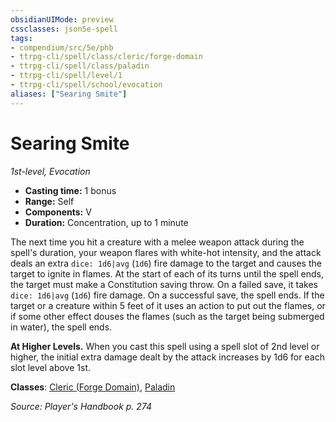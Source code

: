 ```yaml
---
obsidianUIMode: preview
cssclasses: json5e-spell
tags:
- compendium/src/5e/phb
- ttrpg-cli/spell/class/cleric/forge-domain
- ttrpg-cli/spell/class/paladin
- ttrpg-cli/spell/level/1
- ttrpg-cli/spell/school/evocation
aliases: ["Searing Smite"]
---
```

# Searing Smite
*1st-level, Evocation*  

- **Casting time:** 1 bonus
- **Range:** Self
- **Components:** V
- **Duration:** Concentration, up to 1 minute

The next time you hit a creature with a melee weapon attack during the spell's duration, your weapon flares with white-hot intensity, and the attack deals an extra `dice: 1d6|avg` (`1d6`) fire damage to the target and causes the target to ignite in flames. At the start of each of its turns until the spell ends, the target must make a Constitution saving throw. On a failed save, it takes `dice: 1d6|avg` (`1d6`) fire damage. On a successful save, the spell ends. If the target or a creature within 5 feet of it uses an action to put out the flames, or if some other effect douses the flames (such as the target being submerged in water), the spell ends.

**At Higher Levels.** When you cast this spell using a spell slot of 2nd level or higher, the initial extra damage dealt by the attack increases by 1d6 for each slot level above 1st.

**Classes**: [Cleric (Forge Domain)](compendium/classes/cleric-forge-domain-xge.md), [Paladin](compendium/classes/paladin.md)

*Source: Player's Handbook p. 274*